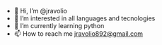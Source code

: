 - 👋 Hi, I’m @jravolio
- 👀 I’m interested in all languages and tecnologies
- 🌱 I’m currently learning python
- 📫 How to reach me jravolio892@gmail.com
